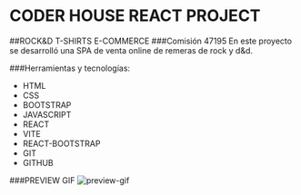 # CODER HOUSE REACT PROJECT
##ROCK&D T-SHIRTS E-COMMERCE
###Comisión 47195
En este proyecto se desarrolló una SPA de venta online de remeras de rock y d&d. 

###Herramientas y tecnologías:
- HTML
- CSS
- BOOTSTRAP
- JAVASCRIPT
- REACT
- VITE
- REACT-BOOTSTRAP
- GIT
- GITHUB

###PREVIEW GIF
![preview-gif](https://github.com/Lidbetan/PreEntrega2-Id-Betan/assets/131318671/3ea4ec9b-bb10-4bf9-b915-01dd96c25bf0)
